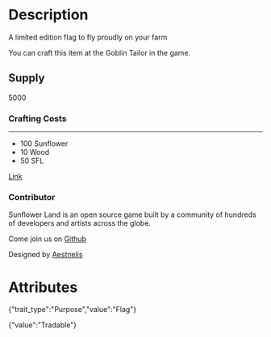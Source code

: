 # Description

A limited edition flag to fly proudly on your farm

You can craft this item at the Goblin Tailor in the game.

## Supply

5000

### Crafting Costs

---

- 100 Sunflower
- 10 Wood
- 50 SFL

[Link](https://docs.sunflower-land.com/player-guides/rare-and-limited-items#flags)

### Contributor

Sunflower Land is an open source game built by a community of hundreds of developers and artists across the globe.

Come join us on [Github](https://github.com/sunflower-land/sunflower-land)

Designed by [Aestnelis](https://twitter.com/containsapathy)

# Attributes

{"trait_type":"Purpose","value":"Flag"}

{"value":"Tradable"}
